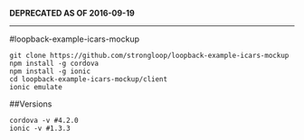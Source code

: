 **DEPRECATED AS OF 2016-09-19**

---

#loopback-example-icars-mockup

```
git clone https://github.com/strongloop/loopback-example-icars-mockup
npm install -g cordova
npm install -g ionic
cd loopback-example-icars-mockup/client
ionic emulate
```

##Versions
```
cordova -v #4.2.0
ionic -v #1.3.3
```
